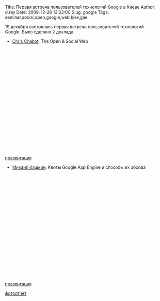 Title: Первая встреча пользователей технологий Google в Киеве
Author: d.rey
Date: 2009-12-28 13:32:00
Slug: google
Tags: seminar,social,open,google,web,kiev,gae

19 декабря состоялась первая встреча пользователей технологий Google. Было сделано 2 доклада:


- [Chris Chabot](http://www.chabotc.com/). The Open & Social Web

<object height="340" width="560"><param name="movie" value="http://www.youtube.com/v/7PUAXxsuqRc&hl=en_US&fs=1&"></param><param name="allowFullScreen" value="true"></param><param name="allowscriptaccess" value="always"></param><embed src="http://www.youtube.com/v/7PUAXxsuqRc&hl=en_US&fs=1&" type="application/x-shockwave-flash" allowscriptaccess="always" allowfullscreen="true" width="560" height="340"></embed></object>

[презентация](http://docs.google.com/viewer?url=http://www.chabotc.com/tosw-kiev.pdf&amp;pli=1)

- [Михаил Кашкин](http://app-engine.tumblr.com/). Квоты Google App Engine и способы их обхода

<object height="340" width="560"><param name="movie" value="http://www.youtube.com/v/1CCUGHxZJt8&hl=en_US&fs=1&"></param><param name="allowFullScreen" value="true"></param><param name="allowscriptaccess" value="always"></param><embed src="http://www.youtube.com/v/1CCUGHxZJt8&hl=en_US&fs=1&" type="application/x-shockwave-flash" allowscriptaccess="always" allowfullscreen="true" width="560" height="340"></embed></object>

[презентация](http://docs.google.com/present/view?id=dhm9qp7w_139c9zt26fg)

[фотоотчет](http://picasaweb.google.com.ua/karen.kote/GTUG#)
